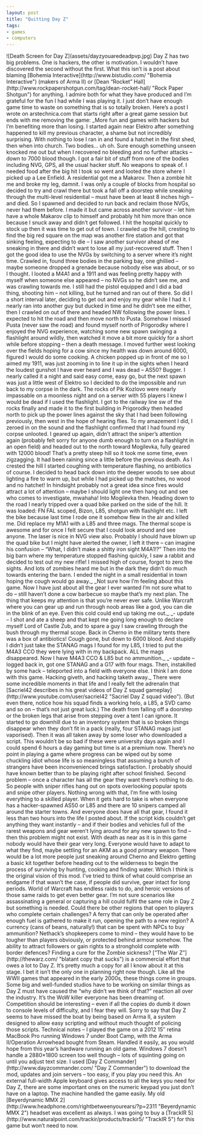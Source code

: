 ```yaml
---
layout: post
title: "Quitting Day Z"
tags:
- games
- computers
---
```

<meta charset="utf-8"> 
![Death Screen for Day Z](assets/dayzyouaredeadpvp.jpg)  
Day Z has two big problems. One is hackers, the other is motivation. I wouldn’t have discovered the second without the first.  
 What this isn’t is a post about blaming [Bohemia Interactive](http://www.bistudio.com/ "Bohemia Interactive") (makers of Arma II) or [Dean “Rocket” Hall](http://www.rockpapershotgun.com/tag/dean-rocket-hall/ "Rock Paper Shotgun") for anything. I admire both for what they have produced and I’m grateful for the fun I had while I was playing it. I just don’t have enough game time to waste on something that is so totally broken.  
 Here’s a post I wrote on arstechnica.com that starts right after a great game session but ends with me removing the game:  
 _More fun and games with hackers but I’m benefiting more than losing. I started again near Elektro after something happened to kill my previous character, a shame but not incredibly surprising. With nothing to lose I ran in and found a hatchet in the first shed, then when into church. Two bodies… uh oh. Sure enough something unseen knocked me out but when I recovered no bleeding and no further attacks – down to 7000 blood though. I got a fair bit of stuff from one of the bodies including NVG, GPS, all the usual hacker stuff. No weapons to speak of. I needed food after the big hit I took so went and looted the store where I picked up a Lee Enfield. A residential got me a Makarov. Then a zombie hit me and broke my leg, damnit. I was only a couple of blocks from hospital so decided to try and crawl there but took a fall off a doorstep while sneaking through the multi-level residential – must have been at least 8 inches high – and died. So I spawned and decided to run back and reclaim those NVGs, never had them before. I made it but came across another survivor – let him have a whole Makarov clip to himself and probably hit him more than once because I snuck away and didn’t get followed. I hit the hospital quickly to stock up then it was time to get out of town. I crawled up the hill, cresting to find the big red square on the map was another fire station and got that sinking feeling, expecting to die – I saw another survivor ahead of me sneaking in there and didn’t want to lose all my just-recovered stuff. Then I got the good idea to use the NVGs by switching to a server where it’s night time. Crawled in, found three bodies in the parking bay, one ghillied – maybe someone dropped a grenade because nobody else was about, or so I thought. I looted a M4A1 and a 1911 and was feeling pretty happy with myself when someone else appeared – no NVGs so he didn’t see me, and was crawling towards me. I still had the pistol equipped and I did a bad thing, shooting him – not killing, but he turned and ran out of there. So did I a short interval later, deciding to get out and enjoy my gear while I had it. I nearly ran into another guy but ducked in time and he didn’t see me either, then I crawled on out of there and headed NW following the power lines. I expected to hit the road and then move north to Pusta. Somehow I missed Pusta (never saw the road) and found myself north of Prigorodky where I enjoyed the NVG experience, watching some new spawn swinging a flashlight around wildly, then watched it move a bit more quickly for a short while before stopping – then a death message. I moved further west looking over the fields hoping for a cow since my health was down around 6000, figured I would do some cooking. A chicken popped up in front of me so I aimed my 1911, was just zooming in to line it up in the sights when I heard the loudest gunshot I have ever heard and I was dead – AS50? Bugger. I nearly called it a night and said easy come, easy go, but the next spawn was just a little west of Elektro so I decided to do the impossible and run back to my corpse in the dark. The rocks of Pik Kozlovo were nearly impassable on a moonless night and on a server with 55 players I knew I would be dead if I used the flashlight. I got to the railway line sw of the rocks finally and made it to the first building in Prigorodky then headed north to pick up the power lines against the sky that I had been following previously, then west in the hope of hearing flies. To my amazement I did, I zeroed in on the sound and the flashlight confirmed that I had found my corpse unlooted. I geared up again, didn’t attract the sniper’s attention again (probably felt sorry for anyone dumb enough to turn on a flashlight in an open field) and headed out to the north toward Mogilevka, fully geared with 12000 blood! That’s a pretty steep hill so it took me some time, even zigzagging. It had been raining since a little before the previous death. As I crested the hill I started coughing with temperature flashing, no antibiotics of course. I decided to head back down into the deeper woods to see about lighting a fire to warm up, but while I had picked up the matches, no wood and no hatchet! In hindsight probably not a great idea since fires would attract a lot of attention – maybe I should light one then hang out and see who comes to investigate, mwahaha! Into Mogilevka then. Heading down to the road I nearly tripped over a quad bike parked on the side of the hill. It was loaded: FN FAL scoped, Bizon, L85, shotgun with flashlight etc. I left the bike because last time I rode one it somehow flew in the air and killed me. Did replace my M1A1 with a L85 and three mags. The thermal scope is awesome and for once I felt secure that I could look around and see anyone. The laser is nice in NVG view also. Probably I should have blown up the quad bike but I might have alerted the owner, I left it there – can imagine his confusion – “What, I didn’t make a shitty iron sight M4A1!?” Then into the big barn where my temperature stopped flashing quickly, I saw a rabbit and decided to test out my new rifle! I missed high of course, forgot to zero the sights. And lots of zombies heard me but in the dark they didn’t do much towards entering the barn. I ended the night in a small residential in town hoping the cough would go away._  
 _Not sure how I’m feeling about this game. Now I have just about all the gear I ever wanted I’m not sure what to do – still haven’t done a cow barbecue so maybe that’s my next plan. The thing that keeps my attention is that you’re never ever safe. Unlike Warcraft where you can gear up and run through noob areas like a god, you can die in the blink of an eye. Even this cold could end up taking me out._  
 _- update – I shot and ate a sheep and that kept me going long enough to declare myself Lord of Castle Zub, and to spare a guy I saw crawling through the bush through my thermal scope. Back in Cherno in the military tents there was a box of antibiotics! Cough gone, but down to 6000 blood. And stupidly I didn’t just take the STANAG mags I found for my L85, I tried to put the M4A3 CCO they were lying with in my backpack. ALL the mags disappeared. Now I have M4A3 CCO & L85 but no ammunition._  
 _- update – logged back in, got one STANAG and a G17 with four mags. Then, instakilled by some hack – teleported into a field with everyone else. I think I am done with this game. Hacking giveth, and hacking taketh away._  
 There were some incredible moments in that life and I really felt the adrenalin that [Sacriel42 describes in his great videos of Day Z squad gameplay](http://www.youtube.com/user/sacriel42 "Sacriel Day Z squad video"). (But even there, notice how his squad finds a working helo, a L85, a SVD camo and so on – that’s not just great luck.) The death from falling off a doorstep or the broken legs that arise from stepping over a tent I can ignore. It started to go downhill due to an inventory system that is so broken things disappear when they don’t fit in a pack (really, four STANAG mags just vaporised). Then it was all taken away by some loser who downloaded a script.  
 This wouldn’t be so bad if these were university days again and I could spend 6 hours a day gaming but time is at a premium now. There’s no point in playing a game where progress can be wiped out by some chuckling idiot whose life is so meaningless that assuming a bunch of strangers have been inconvenienced brings satisfaction. I probably should have known better than to be playing right after school finished.  
 Second problem – once a character has all the gear they want there’s nothing to do. So people with sniper rifles hang out on spots overlooking popular spots and snipe other players. Nothing wrong with that, I’m fine with losing everything to a skilled player. When it gets hard to take is when everyone has a hacker-spawned AS50 or L85 and there are 10 snipers camped all around the starter towns. And everyone does have all that gear, I found it less than two hours into the life I posted about.  
 If the script kids couldn’t get anything they want instantly – and if their bodies and vehicles full of the rarest weapons and gear weren’t lying around for any new spawn to find – then this problem might not exist. With death as near as it is in this game nobody would have their gear very long. Everyone would have to adapt to what they find, maybe settling for an AKM as a good primary weapon. There would be a lot more people just sneaking around Cherno and Elektro getting a basic kit together before heading out to the wilderness to begin the process of surviving by hunting, cooking and finding water. Which I think is the original vision of this mod.  
 I’ve tried to think of what could comprise an endgame if that wasn’t the case, if people did survive, gear intact for long periods. World of Warcraft has endless raids to do, and heroic versions of those same raids to get even better gear. I’m not sure scenarios like assassinating a general or capturing a hill could fulfil the same role in Day Z but something is needed.  
 Could there be other regions that open to players who complete certain challenges? A ferry that can only be operated after enough fuel is gathered to make it run, opening the path to a new region? A currency (cans of beans, naturally!) that can be spent with NPCs to buy ammunition? Nethack’s shopkeepers come to mind – they would have to be tougher than players obviously, or protected behind armour somehow. The ability to attract followers or gain rights to a stronghold complete with border defences? Finding a cure for the Zombie sickness?  
 [“The War Z”](http://thewarz.com/ "<cough>blatant copy that sucks</cough>") is a commercial effort that owes a lot to Day Z. It’s pretty much a copy for all I know about it at this stage. I bet it isn’t the only one in planning right now though. Like all the WWII games that appeared in the early 2000s, these things come in groups. Some big and well-funded studios have to be working on similar things as Day Z must have caused the “why didn’t we think of that?” reaction all over the industry. It’s the WoW killer everyone has been dreaming of. Competition should be interesting – even if all the copies do dumb it down to console levels of difficulty, and I fear they will. Sorry to say that Day Z seems to have missed the boat by being based on Arma II, a system designed to allow easy scripting and without much thought of policing those scripts.  
 Technical notes – I played the game on a 2012 15″ retina MacBook Pro running Windows 7 under Boot Camp, with the Arma II/Operation Arrowhead bought from Steam. Handled it easily, as you would hope from this year’s hardware running an old game. Windows 7 doesn’t handle a 2880×1800 screen too well though – lots of squinting going on until you adjust text size. I used [Day Z Commander](http://www.dayzcommander.com/ "Day Z Commander") to download the mod, updates and join servers – too easy, if you play you need this. An external full-width Apple keyboard gives access to all the keys you need for Day Z, there are some important ones on the numeric keypad you just don’t have on a laptop. The machine handled the game easily. My old [Beyerdynamic MMX 2](http://www.headphone.com/rightbetweenyourears/?p=2311 "Beyerdynamic MMX 2") headset was excellent as always. I was going to buy a [TrackIR 5](http://www.naturalpoint.com/trackir/products/trackir5/ "TrackIR 5") for this game but won’t need to now.